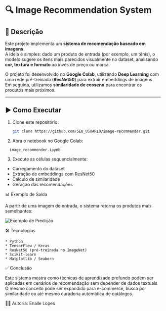 # 🔍 Image Recommendation System

## 📌 Descrição
Este projeto implementa um **sistema de recomendação baseado em imagens**.  
A ideia é simples: dado um produto de entrada (por exemplo, um tênis), o modelo sugere os itens mais parecidos visualmente no dataset, analisando **cor, textura e formato** ao invés de preço ou marca.  

O projeto foi desenvolvido no **Google Colab**, utilizando **Deep Learning** com uma rede pré-treinada (**ResNet50**) para extrair embeddings de imagens. Em seguida, utilizamos **similaridade de cosseno** para encontrar os produtos mais próximos.

---

## ▶️ Como Executar
1. Clone este repositório:
   ```bash
   git clone https://github.com/SEU_USUARIO/image-recommender.git

2. Abra o notebook no Google Colab:
```
  image_recommender.ipynb
```

3. Execute as células sequencialmente:

  * Carregamento do dataset
  * Extração de embeddings com ResNet50
  * Cálculo de similaridade
  * Geração das recomendações

📊 Exemplo de Saída

A partir de uma imagem de entrada, o sistema retorna os produtos mais semelhantes:

![Exemplo de Predição](/prediction_demo.jpg)

🛠️ Tecnologias

    * Python
    * TensorFlow / Keras
    * ResNet50 (pré-treinada no ImageNet)
    * Scikit-learn
    * Matplotlib / Seaborn

✅ Conclusão

Este sistema mostra como técnicas de aprendizado profundo podem ser aplicadas em cenários de recomendação sem depender de dados textuais.
O mesmo conceito pode ser expandido para e-commerce, busca por similaridade ou até mesmo curadoria automática de catálogos.

👩‍💻 Autoria: Enaile Lopes
